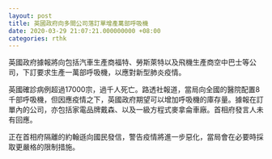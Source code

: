 ```yaml
---
layout: post
title: 英國政府向多間公司落訂單增產萬部呼吸機
date: 2020-03-29 21:07:21.000000000 +08:00
categories: rthk
---
```


英國政府據報將向包括汽車生產商福特、勞斯萊特以及飛機生產商空中巴士等公司，下訂要求生產一萬部呼吸機，以應對新型肺炎疫情。

英國確診病例超過17000宗，過千人死亡。路透社報道，當局向全國的醫院配置8千部呼吸機，但因應疫情之下，英國政府期望可以增加呼吸機的庫存量。據報在訂單內的公司，亦包括家電品牌戴森、以及一級方程式麥拿侖車廠。首相府發言人未有回應。

正在首相府隔離的約翰遜向國民發信，警告疫情將進一步惡化，當局會在必要時採取更嚴格的限制措施。
